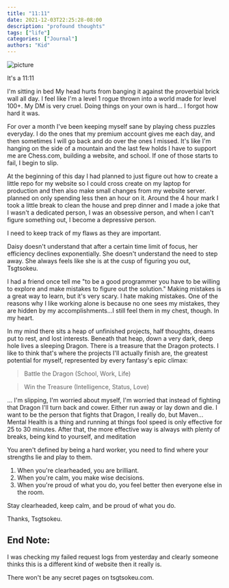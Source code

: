 ```yaml
---
title: "11:11"
date: 2021-12-03T22:25:28-08:00
description: "profound thoughts"
tags: ["life"]
categories: ["Journal"]
authors: "Kid"
---
```


![picture](/1111.jpg)

It's a 11:11

I'm sitting in bed
My head hurts from banging it against the proverbial brick wall all day.
I feel like I'm a level 1 rogue thrown into a world made for level 100+. My DM is very cruel.
Doing things on your own is hard... I forgot how hard it was.

For over a month I've been keeping myself sane by playing chess puzzles everyday. I do the ones that my premium account gives me each day, and then sometimes I will go back and do over the ones I missed. It's like I'm hanging on the side of a mountain and the last few holds I have to support me are Chess.com, building a website, and school. If one of those starts to fail, I begin to slip.

At the beginning of this day I had planned to just figure out how to create a little repo for my website so I could cross create on my laptop for production and then also make small changes from my website server.  planned on only spending less then an hour on it. Around the 4 hour mark I took a little break to clean the house and prep dinner and I made a joke that I wasn't a dedicated person, I was an obsessive person, and when I can't figure something out, I become a depressive person. 

I need to keep track of my flaws as they are important. 

Daisy doesn't understand that after a certain time limit of focus, her efficiency declines exponentially. She doesn't understand the need to step away. She always feels like she is at the cusp of figuring you out, Tsgtsokeu. 

I had a friend once tell me "to be a good programmer you have to be willing to explore and make mistakes to figure out the solution." Making mistakes is a great way to learn, but it's very scary. I hate making mistakes. One of the reasons why I like working alone is because no one sees my mistakes, they are hidden by my accomplishments...I still feel them in my chest, though. In my heart.

In my mind there sits a heap of unfinished projects, half thoughts, dreams put to rest, and lost interests. Beneath that heap, down a very dark, deep hole lives a sleeping Dragon. There is a treasure that the Dragon protects. I like to think that's where the projects I'll actually finish are, the greatest potential for myself, represented by every fantasy's epic climax:

> Battle the Dragon (School, Work, Life) 

> Win the Treasure (Intelligence, Status, Love)

... I'm slipping, I'm worried about myself, I'm worried that instead of fighting that Dragon I'll turn back and cower. Either run away or lay down and die. I want to be the person that fights that Dragon, I really do, but Maven... Mental Health is a thing and running at things fool speed is only effective for 25 to 30 minutes. After that, the more effective way is always with plenty of breaks, being kind to yourself, and meditation

You aren't defined by being a hard worker, you need to find where your strengths lie and play to them.
 
1. When you're clearheaded, you are brilliant. 
2. When you're calm, you make wise decisions.
3. When you're proud of what you do, you feel better then everyone else in the room.

Stay clearheaded, keep calm, and be proud of what you do.

Thanks, Tsgtsokeu. 

## End Note:

I was checking my failed request logs from yesterday and clearly someone thinks this is a different kind of website then it really is. 

There won't be any secret pages on tsgtsokeu.com.

